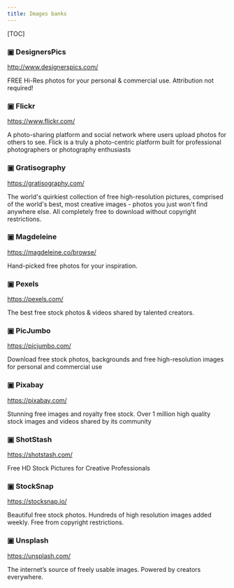 ```yaml
---
title: Images banks
---
```


[TOC]

### ▣ DesignersPics

<http://www.designerspics.com/>

FREE Hi-Res photos for your personal & commercial use. Attribution not
required!

### ▣ Flickr

<https://www.flickr.com/>

A photo-sharing platform and social network where users upload photos for
others to see. Flick is a truly a photo-centric platform built for
professional photographers or photography enthusiasts

### ▣ Gratisography

<https://gratisography.com/>

The world's quirkiest collection of free high-resolution pictures, comprised
of the world's best, most creative images - photos you just won't find
anywhere else. All completely free to download without copyright
restrictions.

### ▣ Magdeleine

<https://magdeleine.co/browse/>

Hand-picked free photos for your inspiration.

### ▣ Pexels

<https://pexels.com/>

The best free stock photos & videos shared by talented creators.

### ▣ PicJumbo

<https://picjumbo.com/>

Download free stock photos, backgrounds and free high-resolution images for
personal and commercial use

### ▣ Pixabay

<https://pixabay.com/>

Stunning free images and royalty free stock. Over 1 million high quality
stock images and videos shared by its community

### ▣ ShotStash

<https://shotstash.com/>

Free HD Stock Pictures for Creative Professionals

### ▣ StockSnap

<https://stocksnap.io/>

Beautiful free stock photos. Hundreds of high resolution images added weekly.
Free from copyright restrictions.

### ▣ Unsplash

<https://unsplash.com/>

The internet’s source of freely usable images. Powered by creators
everywhere.

